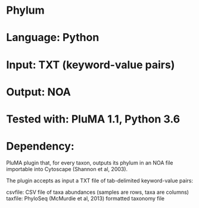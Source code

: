 # Phylum
# Language: Python
# Input: TXT (keyword-value pairs)
# Output: NOA
# Tested with: PluMA 1.1, Python 3.6
# Dependency:

PluMA plugin that, for every taxon, outputs its phylum
in an NOA file importable into Cytoscape (Shannon et al, 2003).

The plugin accepts as input a TXT file of tab-delimited keyword-value
pairs:

csvfile: CSV file of taxa abundances (samples are rows, taxa are columns)
taxfile: PhyloSeq (McMurdie et al, 2013) formatted taxonomy file


